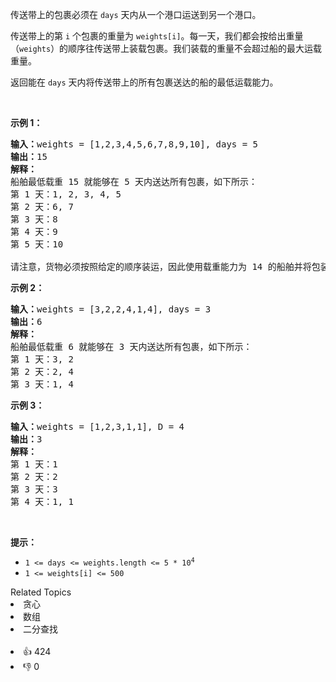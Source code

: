 <p>传送带上的包裹必须在 <code>days</code> 天内从一个港口运送到另一个港口。</p>

<p>传送带上的第 <code>i</code>&nbsp;个包裹的重量为&nbsp;<code>weights[i]</code>。每一天，我们都会按给出重量（<code>weights</code>）的顺序往传送带上装载包裹。我们装载的重量不会超过船的最大运载重量。</p>

<p>返回能在 <code>days</code> 天内将传送带上的所有包裹送达的船的最低运载能力。</p>

<p>&nbsp;</p>

<p><strong>示例 1：</strong></p>

<pre>
<strong>输入：</strong>weights = [1,2,3,4,5,6,7,8,9,10], days = 5
<strong>输出：</strong>15
<strong>解释：</strong>
船舶最低载重 15 就能够在 5 天内送达所有包裹，如下所示：
第 1 天：1, 2, 3, 4, 5
第 2 天：6, 7
第 3 天：8
第 4 天：9
第 5 天：10

请注意，货物必须按照给定的顺序装运，因此使用载重能力为 14 的船舶并将包装分成 (2, 3, 4, 5), (1, 6, 7), (8), (9), (10) 是不允许的。 
</pre>

<p><strong>示例 2：</strong></p>

<pre>
<strong>输入：</strong>weights = [3,2,2,4,1,4], days = 3
<strong>输出：</strong>6
<strong>解释：</strong>
船舶最低载重 6 就能够在 3 天内送达所有包裹，如下所示：
第 1 天：3, 2
第 2 天：2, 4
第 3 天：1, 4
</pre>

<p><strong>示例 3：</strong></p>

<pre>
<strong>输入：</strong>weights = [1,2,3,1,1], D = 4
<strong>输出：</strong>3
<strong>解释：</strong>
第 1 天：1
第 2 天：2
第 3 天：3
第 4 天：1, 1
</pre>

<p>&nbsp;</p>

<p><strong>提示：</strong></p>

<ul>
	<li><code>1 &lt;= days &lt;= weights.length &lt;= 5 * 10<sup>4</sup></code></li>
	<li><code>1 &lt;= weights[i] &lt;= 500</code></li>
</ul>
<div><div>Related Topics</div><div><li>贪心</li><li>数组</li><li>二分查找</li></div></div><br><div><li>👍 424</li><li>👎 0</li></div>